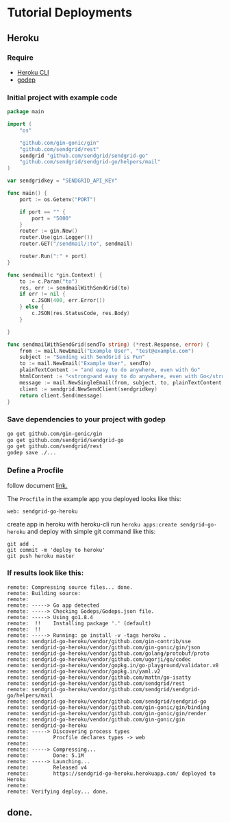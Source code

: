 # Tutorial Deployments
## Heroku

### Require
* [Heroku CLI](https://devcenter.heroku.com/articles/heroku-cli)
* [godep](https://github.com/tools/godep)

### Initial project with example code

```go
package main

import (
	"os"

	"github.com/gin-gonic/gin"
	"github.com/sendgrid/rest"
	sendgrid "github.com/sendgrid/sendgrid-go"
	"github.com/sendgrid/sendgrid-go/helpers/mail"
)

var sendgridkey = "SENDGRID_API_KEY"

func main() {
	port := os.Getenv("PORT")

	if port == "" {
		port = "5000"
	}
	router := gin.New()
	router.Use(gin.Logger())
	router.GET("/sendmail/:to", sendmail)

	router.Run(":" + port)
}

func sendmail(c *gin.Context) {
	to := c.Param("to")
	res, err := sendmailWithSendGrid(to)
	if err != nil {
		c.JSON(400, err.Error())
	} else {
		c.JSON(res.StatusCode, res.Body)
	}

}

func sendmailWithSendGrid(sendTo string) (*rest.Response, error) {
	from := mail.NewEmail("Example User", "test@example.com")
	subject := "Sending with SendGrid is Fun"
	to := mail.NewEmail("Example User", sendTo)
	plainTextContent := "and easy to do anywhere, even with Go"
	htmlContent := "<strong>and easy to do anywhere, even with Go</strong>"
	message := mail.NewSingleEmail(from, subject, to, plainTextContent, htmlContent)
	client := sendgrid.NewSendClient(sendgridkey)
	return client.Send(message)
}

```
### Save dependencies to your project with godep

```bash
go get github.com/gin-gonic/gin
go get github.com/sendgrid/sendgrid-go
go get github.com/sendgrid/rest
godep save ./...
```

### Define a Procfile
follow document [link.](https://devcenter.heroku.com/articles/getting-started-with-nodejs#define-a-procfile)

The `Procfile` in the example app you deployed looks like this:
```
web: sendgrid-go-heroku
```

create app in heroku with heroku-cli run `heroku apps:create sendgrid-go-heroku`
and deploy with simple git command like this:
```
git add .
git commit -m 'deploy to heroku'
git push heroku master
```

### If results look like this:
```
remote: Compressing source files... done.
remote: Building source:
remote:
remote: -----> Go app detected
remote: -----> Checking Godeps/Godeps.json file.
remote: -----> Using go1.8.4
remote:  !!    Installing package '.' (default)
remote:  !!
remote: -----> Running: go install -v -tags heroku .
remote: sendgrid-go-heroku/vendor/github.com/gin-contrib/sse
remote: sendgrid-go-heroku/vendor/github.com/gin-gonic/gin/json
remote: sendgrid-go-heroku/vendor/github.com/golang/protobuf/proto
remote: sendgrid-go-heroku/vendor/github.com/ugorji/go/codec
remote: sendgrid-go-heroku/vendor/gopkg.in/go-playground/validator.v8
remote: sendgrid-go-heroku/vendor/gopkg.in/yaml.v2
remote: sendgrid-go-heroku/vendor/github.com/mattn/go-isatty
remote: sendgrid-go-heroku/vendor/github.com/sendgrid/rest
remote: sendgrid-go-heroku/vendor/github.com/sendgrid/sendgrid-go/helpers/mail
remote: sendgrid-go-heroku/vendor/github.com/sendgrid/sendgrid-go
remote: sendgrid-go-heroku/vendor/github.com/gin-gonic/gin/binding
remote: sendgrid-go-heroku/vendor/github.com/gin-gonic/gin/render
remote: sendgrid-go-heroku/vendor/github.com/gin-gonic/gin
remote: sendgrid-go-heroku
remote: -----> Discovering process types
remote:        Procfile declares types -> web
remote:
remote: -----> Compressing...
remote:        Done: 5.1M
remote: -----> Launching...
remote:        Released v4
remote:        https://sendgrid-go-heroku.herokuapp.com/ deployed to Heroku
remote:
remote: Verifying deploy... done.
```
## done.